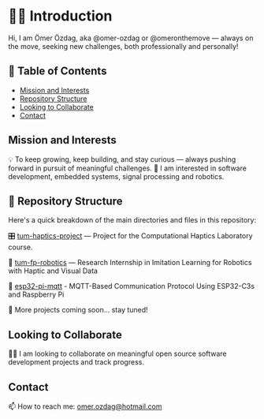 # 👋🏻 Introduction

Hi, I am Ömer Özdag, aka @omer-ozdag or @omeronthemove — always on the move, seeking new challenges, both professionally and personally!

## 📑 Table of Contents

- [Mission and Interests](#mission-and-interests)
- [Repository Structure](#repository-structure)
- [Looking to Collaborate](#looking-to-collaborate)
- [Contact](#contact)

## Mission and Interests

💡 To keep growing, keep building, and stay curious — always pushing forward in pursuit of meaningful challenges.
👀 I am interested in software development, embedded systems, signal processing and robotics.

## 📁 Repository Structure

Here's a quick breakdown of the main directories and files in this repository:

🎛️ [tum-haptics-project](https://github.com/omer-ozdag/tum-haptics-project) — Project for the Computational Haptics Laboratory course.

🤖 [tum-fp-robotics](https://github.com/omer-ozdag/tum-fp-robotics) — Research Internship in Imitation Learning for Robotics with Haptic and Visual Data

📡 [esp32-pi-mqtt](https://github.com/omer-ozdag/esp32-pi-mqtt) - MQTT-Based Communication Protocol Using ESP32-C3s and Raspberry Pi

🚧 More projects coming soon… stay tuned!

## Looking to Collaborate

🤝🏻 I am looking to collaborate on meaningful open source software development projects and track progress.

## Contact

📫 How to reach me: omer.ozdag@hotmail.com
